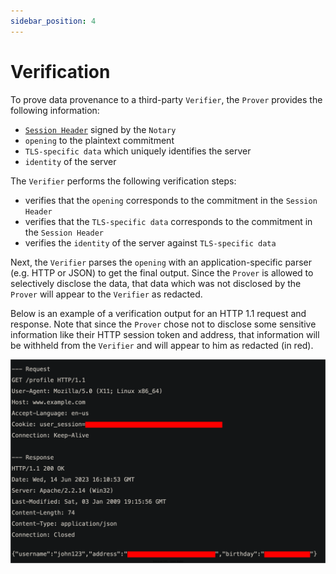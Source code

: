 ```yaml
---
sidebar_position: 4
---
```

# Verification

To prove data provenance to a third-party `Verifier`, the `Prover` provides the following information:
- [`Session Header`](notarization.md#signing-the-session-header) signed by the `Notary`
- `opening` to the plaintext commitment
- `TLS-specific data` which uniquely identifies the server
- `identity` of the server

The `Verifier` performs the following verification steps:
- verifies that the `opening` corresponds to the commitment in the `Session Header`
- verifies that the `TLS-specific data` corresponds to the commitment in the `Session Header`
- verifies the `identity` of the server against `TLS-specific data`

Next, the `Verifier` parses the `opening` with an application-specific parser (e.g. HTTP or JSON) to get the final output. Since the `Prover` is allowed to selectively disclose the data, that data which was not disclosed by the `Prover` will appear to the `Verifier` as redacted. 

Below is an example of a verification output for an HTTP 1.1 request and response. Note that since the `Prover` chose not to disclose some sensitive information like their HTTP session token and address, that information will be withheld from the `Verifier` and will appear to him as redacted (in red).

![Verification example](../../diagrams/light/verification_example.svg)